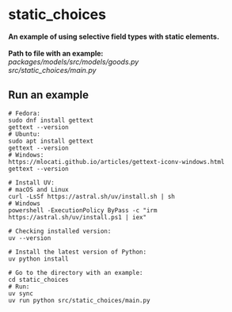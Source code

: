 # static_choices

**An example of using selective field types with static elements.**
<br>
<br>
**Path to file with an example:**
<br>
_packages/models/src/models/goods.py_
<br>
_src/static_choices/main.py_

## Run an example

```shell
# Fedora:
sudo dnf install gettext
gettext --version
# Ubuntu:
sudo apt install gettext
gettext --version
# Windows:
https://mlocati.github.io/articles/gettext-iconv-windows.html
gettext --version

# Install UV:
# macOS and Linux
curl -LsSf https://astral.sh/uv/install.sh | sh
# Windows
powershell -ExecutionPolicy ByPass -c "irm https://astral.sh/uv/install.ps1 | iex"

# Checking installed version:
uv --version

# Install the latest version of Python:
uv python install

# Go to the directory with an example:
cd static_choices
# Run:
uv sync
uv run python src/static_choices/main.py
```
